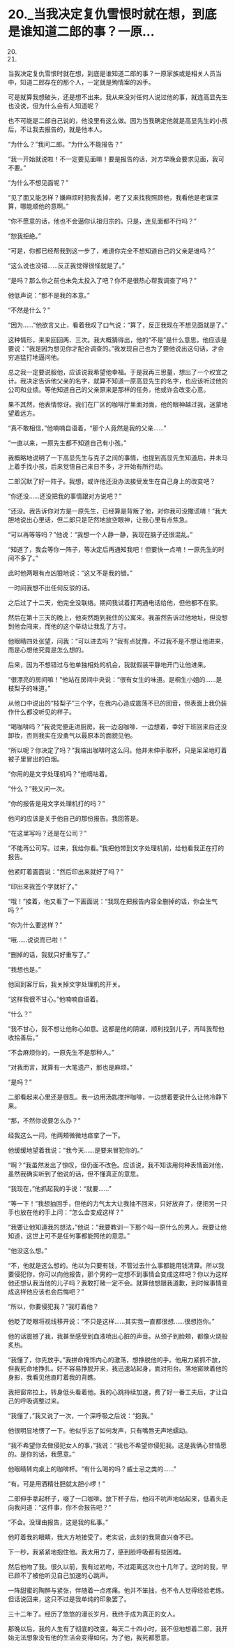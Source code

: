 # 20._当我决定复仇雪恨时就在想，到底是谁知道二郎的事？一原...

20.

20.

当我决定复仇雪恨时就在想，到底是谁知道二郎的事？一原家族或是相关人员当中，知道二郎存在的那个人，一定就是殉情案的凶手。

可是就算我想破头，还是想不出来。我从来没对任何人说过他的事，就连高显先生也没说，但为什么会有人知道呢？

也不可能是二郎自己说的，他没里有这么做。因为当我确定他就是高显先生的小孩后，不让我去报告的，就是他本人。

“为什么？”我问二郎。“为什么不能报告？”

“我一开始就说啦！不一定要见面嘛！要是报告的话，对方早晚会要求见面，我可不要。”

“为什么不想见面呢？”

“见了面又能怎样？嫌麻烦时把我丢掉，老了又来找我照顾他，我看他是老谋深算，哪能顺他的意啊。”

“你不愿意的话，他也不会逼你认祖归宗的。只是，连见面都不行吗？”

“恕我拒绝。”

“可是，你都已经帮我到这一步了，难道你完全不想知道自己的父亲是谁吗？”

“这么说也没错……反正我觉得很怪就是了。”

“是吗？那么你之前也未免太投入了吧？你不是很热心帮我调查了吗？”

他低声说：“那不是我的本意。”

“不然是什么？”

“因为……”他欲言又止，看着我叹了口气说：“算了，反正我现在不想见面就是了。”

这种情形，来来回回两、三次。我大概猜得出，他的“不是”是什么意思。他应该是要说：“我是因为想见你才配合调查的。”我发现自己也为了要他说出这句话，才会穷追猛打地逼问他。

总之我一定要说服他，应该说我希望他幸福。于是我再三思量，想出了一个权宜之计。我决定告诉他父亲的名字，就算不知道一原高显先生的名字，也应该听过他的公司和业绩。等他知道自己的父亲原来是那样的任务，他或许会改变心意。

果不其然，他表情惊讶。我们在厂区的咖啡厅里面对面，他的眼神越过我，迷蒙地望着远方。

“真不敢相信，”他喃喃自语着，“那个人竟然是我的父亲……”

“一直以来，一原先生都不知道自己有小孩。”

我概略地说明了一下高显先生与克子之间的事情，也提到高显先生知道后，并未马上着手找小孩，后来觉悟自己来日不多，才开始有所行动。

二郎沉默了好一阵子。我想，或许他还没办法接受发生在自己身上的改变吧？

“你还没……还没把我的事情跟对方说吧？”

“还没。我告诉你对方是一原先生，已经算是背叛了他，对你我可没撒谎唷！”我大胆地说出心里话，但二郎只是茫然地放空眼神，让我心里有点焦急。

“可以再等等吗？”他说：“我想一个人静一静，我现在脑子还很混乱。”

“知道了，我会等你一阵子，等决定后再通知我吧！但要快一点唷！一原先生的时间不多了。”

此时他两眼有点凶狠地说：“这又不是我的错。”

一时间我想不出任何反驳的话。

之后过了十二天，他完全没联络。期间我试着打两通电话给他，但他都不在家。

然后在第十三天的晚上，他突然跑到我住的公寓来。我虽然告诉过他地址，但没想到他会闯来，而他的这个举动让我乱了方寸。

他眼睛四处张望，问我：“可以进去吗？”我有点犹豫，不过我不是不想让他进来，而是心想他究竟是怎么想的。

后来，因为不想错过与他单独相处的机会，我就假装平静地开门让他进来。

“很漂亮的房间嘛！”他站在房间中央说：“很有女生的味道。是桐生小姐的……是枝梨子的味道。”

从他口中说出的“枝梨子”三个字，在我内心造成震荡不已的回音，但表面上我仍装作什么都没听见的样子。

“喝咖啡吗？”我说完便走进厨房。我一边泡咖啡、一边想着，幸好下班回来后还没卸妆，否则我实在没勇气以最原本的面貌见他。

“所以呢？你决定了吗？”我端出咖啡时这么问。他并未伸手取杯，只是呆呆地盯着被子里冒出的白烟。

“你用的是文字处理机吗？”他嘀咕着。

“什么？”我又问一次。

“你的报告是用文字处理机打的吗？”

他问的应该是关于他自己的那份报告。我回答是。

“在这里写吗？还是在公司？”

“不能再公司写。过来，我给你看。”我把他带到文字处理机前，给他看我正在打的报告。

他紧盯着画面说：“然后印出来就好了吗？”

“印出来我签个字就好了。”

“哦！”接着，他又看了一下画面说：“我现在把报告内容全删掉的话，你会生气吗？”

“你为什么要这样？”

“哦……说说而已啦！”

“删掉的话，我就只好重写了。”

“我想也是。”

他回到客厅后，我关掉文字处理机的开关。

“这样我很不甘心。”他喃喃自语着。

“什么？”

“我不甘心，我不想让他称心如意。这都是他的阴谋，顺利找到儿子，再叫我帮他收拾善后。”

“不会麻烦你的，一原先生不是那种人。”

“对我而言，就算有一大笔遗产，那也是麻烦。”

“是吗？”

二郎看起来心里还是很乱。我一边用汤匙搅拌咖啡，一边想着要说什么让他冷静下来。

“那，不然你说要怎么办？”

经我这么一问，他两颊微微地痉挛了一下。

他缓缓地望着我说：“我今天……是要来冒犯你的。”

“啊？”我虽然发出了惊叹，但仍面不改色。应该说，我不知该用何种表情面对他，虽然我确实听到了他说的话，但不懂真正的意思。

“我现在，”他抓起我的手说：“就要……”

“等一下！”我想抽回手，但他的力气太大让我抽不回来，只好放弃了，便把另一只手也放在他的手上问：“怎么会变成这样？”

“我要让他知道我的想法，”他说：“我要教训一下那个叫一原什么的男人。我要让他知道，这世上可不是任何事都能照他的意思。”

“他没这么想。”

“不，他就是这么想的。他以为只要有钱，不管过去什么事都能用钱清算。所以我要侵犯你，你可以向他报告，那个男的一定想不到事情会变成这样吧？你以为这样他还想认我当他的儿子吗？我敢打赌一定不会。就算他想跟我道歉，到时候事情变成这样他应该也会后悔吧？”

“所以，你要侵犯我？”我盯着他？

他眨了眨眼将视线移开说：“不只是这样……其实我一直都很想……很想抱你。”

他的话震撼了我，我甚至感受到血液喷出心脏的声音。从颈子到脸颊，都像火烧般炙热。

“我懂了，你先放手。”我拼命掩饰内心的激荡，想挣脱他的手。他用力紧抓不放，但我死命地挣扎。好不容易挣脱开来，我迅速站起身，面对阳台。落地窗映着他的身影，我看见他直盯着我的背瞧。

我把窗帘拉上，转身低头看着他。我的心跳持续加速，费了好一番工夫后，才让自己的呼吸调整过来。

“我懂了，”我又说了一次，一个深呼吸之后说：“抱我。”

他很明显地愣了一下。他似乎忘了如何发声，只有嘴唇无声地蠕动。

“我不希望你去做侵犯女人的事，”我说：“我也不希望你侵犯我。这是我俩心甘情愿的。是你的话，我愿意。”

他眼睛转向桌上的咖啡杯。“有什么喝的吗？威士忌之类的……”

“有。可是用酒精壮胆就太胆小啰！”

二郎伸手拿起杯子，啜了一口咖啡。放下杯子后，他闷不吭声地站起来，低着头走向我问道：“这件事，你不会报告吧？”

“不会。没理由报告，这是我的私事。”

他盯着我的眼睛，我大方地接受了。老实说，此刻的我简直兴奋不已。

下一秒，我紧紧地抱住他。我太用力了，感到脸呼吸都有些困难。

然后他吻了我。很久以前，我有过初吻，不过距离这次也十几年了。这时的我，早已顾不了被他听见自己加速的心跳声。

一阵甜蜜的陶醉与紧张，伴随着一点疼痛。他并不笨拙，也不令人觉得经验老练。但话说回来，这只不过是我单纯的印象罢了。

三十二年了。经历了悠悠的漫长岁月，我终于成为真正的女人。

那晚以后，我的人生有了彻底的改变。每天二十四小时，我不但地想着二郎，我开始无法想象没有他的生活会变得如何。为了他，我死都愿意。
